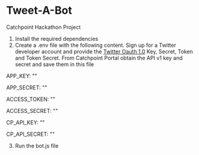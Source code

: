 # Tweet-A-Bot
Catchpoint Hackathon Project

1. Install the required dependencies 
2. Create a .env file with the following content. Sign up for a Twitter developer account and provide the [Twitter Oauth 1.0](https://developer.twitter.com/en/docs/authentication/oauth-1-0a/obtaining-user-access-tokens) Key, Secret, Token and Token Secret. From Catchpoint Portal obtain the API v1 key and secret and save them in this file

APP_KEY: ""

APP_SECRET: ""

ACCESS_TOKEN: ""

ACCESS_SECRET: ""

CP_API_KEY: ""

CP_API_SECRET: ""


3. Run the bot.js file 
